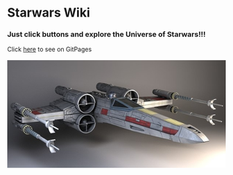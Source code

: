 # Starwars Wiki

### Just click buttons and explore the Universe of Starwars!!!
Click [here](https://demiez.github.io/starwars-wiki/) to see on GitPages<br><br>
<img src="./x-wing.jpg" alt="" />

